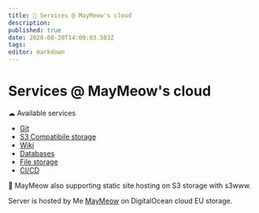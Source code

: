```yaml
---
title: 👾 Services @ MayMeow's cloud
description: 
published: true
date: 2020-08-20T14:09:03.503Z
tags: 
editor: markdown
---
```


# Services @ MayMeow's cloud


☁ Available services

- [Git](https://git.cloud.themaymeow.com)
- [S3 Compatibile storage](https://s3.cloud.themaymeow.com)
- [Wiki](https://wiki.cloud.themaymeow.com)
- [Databases](https://adminer.cloud.themaymeow.com)
- [File storage](https://next.cloud.themaymeow.com)
- [CI/CD](https://drone.cloud.themaymeow.com)

💜 MayMeow also supporting static site hosting on S3 storage with s3www.

Server is hosted by Me [MayMeow](https://www.themaymeow.com/) on DigitalOcean cloud EU storage.